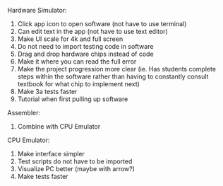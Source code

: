 Hardware Simulator:
1. Click app icon to open software (not have to use terminal)
2. Can edit text in the app (not have to use text editor)
3. Make UI scale for 4k and full screen
4. Do not need to import testing code in software
5. Drag and drop hardware chips instead of code
6. Make it where you can read the full error
7. Make the project progression more clear (ie. Has students complete steps within the software rather than having to constantly consult textbook for what chip to implement next)
8. Make 3a tests faster
9. Tutorial when first pulling up software 

Assembler:
1. Combine with CPU Emulator

CPU Emulator:
1. Make interface simpler
2. Test scripts do not have to be imported
3. Visualize PC better (maybe with arrow?)
4. Make tests faster
